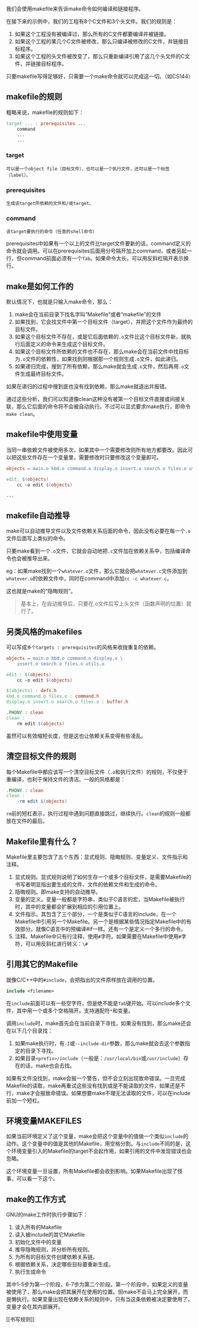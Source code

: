 我们会使用makefile来告诉make命令如何编译和链接程序。

在接下来的示例中，我们的工程有8个C文件和3个头文件。我们的规则是：
1. 如果这个工程没有被编译过，那么所有的C文件都要编译并被链接。
2. 如果这个工程的某几个C文件被修改，那么只编译被修改的C文件，并链接目标程序。
3. 如果这个工程的头文件被改变了，那么只重新编译引用了这几个头文件的C文件，并链接目标程序。

只要makefile写得足够好，只需要一个make命令就可以完成这一切。（如CS144）

## makefile的规则

粗略来说，makefile的规则如下：

```Makefile
target ... : prerequisites ...
	command
	...
	...
```

### target
	可以是一个object file（目标文件），也可以是一个执行文件，还可以是一个标签（label）。

### prerequisites
	生成该target所依赖的文件和/或target。

### command
	该target要执行的命令（任意的shell命令）

prerequisites中如果有一个以上的文件比target文件要新的话，command定义的命令就会调用。可以在prerequisites后面用分号隔开加上command，或者另起一行，但command前面必须有一个`Tab`。如果命令太长，可以用反斜杠隔开表示换行。

## make是如何工作的

默认情况下，也就是只输入make命令，那么：
1. make会在当前目录下找名字叫“Makefile”或者“makefile”的文件
2. 如果找到，它会找文件中第一个目标文件（target），并把这个文件作为最终的目标文件。
3. 如果这个目标文件不存在，或是它后面依赖的`.o`文件比这个目标文件新，就执行后面定义的命令来生成这个目标文件。
4. 如果这个目标文件所依赖的文件也不存在，那么make会在当前文件中找目标为`.o`文件的依赖性，如果找到则根据那一个规则生成`.o`文件，如此递归。
5. 如果递归完成，搜到了所有依赖，那么make就会生成`.o`文件，然后再用`.o`文件生成最终目标文件。

如果在递归的过程中搜到底也没有找到依赖，那么make就退出并报错。

通过这些分析，我们可以知道像clean这种没有被第一个目标文件直接或间接关联，那么它后面的命令将不会被自动执行。不过可以显式要求make执行，即命令`make clean`。

## makefile中使用变量

当同一串依赖文件被使用多次，如果其中一个需要修改则所有地方都要改。因此可以把这些文件存在一个变量里，需要修改时只要修改这个变量即可。

```Makefile
objects = main.o kbd.o command.o display.o insert.o search.o files.o utils.o

edit: $(objects)
	cc -o edit $(objects)

...
```

## makefile自动推导

make可以自动推导文件以及文件依赖关系后面的命令，因此没有必要在每一个`.o`文件后面写上类似的命令。

只要make看到一个`.o`文件，它就会自动地把`.c`文件加在依赖关系中，包括编译命令也会被推导出来。

eg：如果make找到一个`whatever.o`文件，那么它就会把`whatever.c`文件添加到`whatever.o`的依赖文件中，同时在command中添加`cc -c whatever.c`。

这也就是make的“隐晦规则”。

> 基本上，在自动推导后，只要在.o文件后写上头文件（函数声明的位置）就行了。

## 另类风格的makefiles

可以写成`多个targets : prerequisites`的风格来收拢重复的依赖。

```Makefile
objects = main.o kbd.o command.o display.o \
    insert.o search.o files.o utils.o

edit : $(objects)
    cc -o edit $(objects)

$(objects) : defs.h
kbd.o command.o files.o : command.h
display.o insert.o search.o files.o : buffer.h

.PHONY : clean
clean :
    rm edit $(objects)
```

虽然可以有效缩短长度，但是这也让依赖关系变得有些凌乱。

## 清空目标文件的规则
每个Makefile中都应该写一个清空目标文件（`.o`和执行文件）的规则，不仅便于重编译，也利于保持文件的清洁。一般的风格都是：
```Makefile
.PHONY : clean
clean :
	-rm edit $(objects)
```

`rm`前的短杠表示，执行过程中遇到问题直接跳过，继续执行。`clean`的规则一般都放在文件的最后。

## Makefile里有什么？

Makefile里主要包含了五个东西：显式规则、隐晦规则、变量定义、文件指示和注释。
1. 显式规则。显式规则说明了如何生存一个或多个目标文件，是需要Makefile的书写者明显指出要生成的文件、文件的依赖文件和生成的命令。
2. 隐晦规则。即make支持的自动推导。
3. 变量的定义。变量一般都是字符串，类似于C语言的宏，当Makefile被执行时，其中的变量都会扩展到相应的引用位置上。
4. 文件指示。其包含了三个部分，一个是类似于C语言的include，在一个Makefile中引用另一个Makefile。另一个是根据某些情况指定Makefile中的有效部分，就像C语言中的预编译#if一样。还有一个是定义一个多行的命令。
5. 注释。Makefile中只有行注释，使用`#`字符。如果需要在Makefile中使用`#`字符，可以用反斜杠进行转义：`\#`

## 引用其它的Makefile

就像C/C++中的`#include`，会把指出的文件原样放在调用的位置。

```Makefile
include <filename>
```

在`include`前面可以有一些空字符，但是绝不能是`Tab`键开始。可以include多个文件，其中用一个或多个空格隔开。支持通配符`*`和变量。

调用`include`时，make首先会在当前目录下寻找，如果没有找到，那么make还会在以下几个目录找：
1. 如果make执行时，有`-I`或`--include-dir`参数，那么make就会去这个参数指定的目录下寻找。
2. 如果目录`<prefix>/include`（一般是：`/usr/local/bin`或`/usr/include`）存在的话，make也会去找。

如果有文件没找到，make会报一个警告，但不会立刻出现致命错误。一旦完成Makefile的读取，make再重试这些没有找到或是不能读取的文件，如果还是不行，make才会报致命错误。如果想要make不理无法读取的文件，可以在include前加一个短杠。

## 环境变量MAKEFILES

如果当前环境定义了这个变量，make会把这个变量中的值做一个类似`include`的动作。这个变量中的值是其他的Makefile，用空格分割。与`include`不同的是，这个环境变量引入的Makefile的target不会起作用，如果引用的文件中发现错误也会忽略。

这个环境变量一旦设置，所有Makefile都会收到影响。如果Makefile出现了怪事，可以看一下这个。

## make的工作方式

GNU的make工作时执行步骤如下：
1. 读入所有的Makefile
2. 读入被include的其它Makefile
3. 初始化文件中的变量
4. 推导隐晦规则，并分析所有规则。
5. 为所有的目标文件创建依赖关系链。
6. 根据依赖关系，决定哪些目标要重新生成。
7. 执行生成命令

其中1-5步为第一个阶段，6-7步为第二个阶段。第一个阶段中，如果定义的变量被使用了，那么make会把其展开在使用的位置。但make不会马上完全展开，而是懒执行。如果变量出现在依赖关系的规则中，只有当这条依赖被决定要使用了，变量才会在其内部展开。

[[书写规则]]